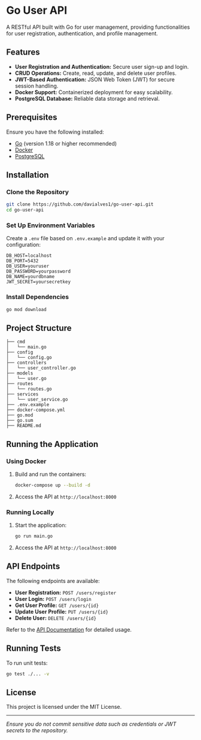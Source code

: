 # Go User API

A RESTful API built with Go for user management, providing functionalities for user registration, authentication, and profile management.

## Features

- **User Registration and Authentication:** Secure user sign-up and login.
- **CRUD Operations:** Create, read, update, and delete user profiles.
- **JWT-Based Authentication:** JSON Web Token (JWT) for secure session handling.
- **Docker Support:** Containerized deployment for easy scalability.
- **PostgreSQL Database:** Reliable data storage and retrieval.

## Prerequisites

Ensure you have the following installed:

- [Go](https://golang.org/dl/) (version 1.18 or higher recommended)
- [Docker](https://www.docker.com/get-started)
- [PostgreSQL](https://www.postgresql.org/download/)

## Installation

### Clone the Repository

```bash
git clone https://github.com/davialves1/go-user-api.git
cd go-user-api
```

### Set Up Environment Variables

Create a `.env` file based on `.env.example` and update it with your configuration:

```env
DB_HOST=localhost
DB_PORT=5432
DB_USER=youruser
DB_PASSWORD=yourpassword
DB_NAME=yourdbname
JWT_SECRET=yoursecretkey
```

### Install Dependencies

```bash
go mod download
```

## Project Structure

```
├── cmd
│   └── main.go
├── config
│   └── config.go
├── controllers
│   └── user_controller.go
├── models
│   └── user.go
├── routes
│   └── routes.go
├── services
│   └── user_service.go
├── .env.example
├── docker-compose.yml
├── go.mod
├── go.sum
├── README.md
```

## Running the Application

### Using Docker

1. Build and run the containers:

   ```bash
   docker-compose up --build -d
   ```

2. Access the API at `http://localhost:8000`

### Running Locally

1. Start the application:

   ```bash
   go run main.go
   ```

2. Access the API at `http://localhost:8000`

## API Endpoints

The following endpoints are available:

- **User Registration:** `POST /users/register`
- **User Login:** `POST /users/login`
- **Get User Profile:** `GET /users/{id}`
- **Update User Profile:** `PUT /users/{id}`
- **Delete User:** `DELETE /users/{id}`

Refer to the [API Documentation](https://documenter.getpostman.com/view/6929584/2s8YzTTh9w) for detailed usage.

## Running Tests

To run unit tests:

```bash
go test ./... -v
```

## License

This project is licensed under the MIT License.

---

_Ensure you do not commit sensitive data such as credentials or JWT secrets to the repository._
